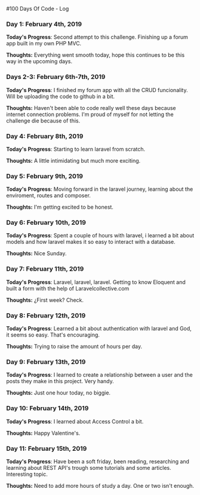 #100 Days Of Code - Log

### Day 1: February 4th, 2019

**Today's Progress**: Second attempt to this challenge. Finishing up a forum app built in my own PHP MVC. 

**Thoughts:** Everything went smooth today, hope this continues to be this way in the upcoming days. 

### Days 2-3: February 6th-7th, 2019

**Today's Progress**: I finished my forum app with all the CRUD funcionality. Will be uploading the code to github in a bit.

**Thoughts:** Haven't been able to code really well these days because internet connection problems. I'm proud of myself for not letting the challenge die because of this. 

### Day 4: February 8th, 2019

**Today's Progress**: Starting to learn laravel from scratch. 

**Thoughts:** A little intimidating but much more exciting. 


### Day 5: February 9th, 2019

**Today's Progress**: Moving forward in the laravel journey, learning about the enviroment, routes and composer.  

**Thoughts:** I'm getting excited to be honest.  

### Day 6: February 10th, 2019

**Today's Progress**: Spent a couple of hours with laravel, i learned a bit about models and how laravel makes it so easy to interact with a database. 

**Thoughts:** Nice Sunday. 

### Day 7: February 11th, 2019

**Today's Progress**: Laravel, laravel, laravel. Getting to know Eloquent and built a form with the help of Laravelcollective.com 

**Thoughts:** ¿First week? Check. 

### Day 8: February 12th, 2019

**Today's Progress**: Learned a bit about authentication with laravel and God, it seems so easy. That's encouraging. 

**Thoughts:** Trying to raise the amount of hours per day.

### Day 9: February 13th, 2019

**Today's Progress**: I learned to create a relationship between a user and the posts they make in this project. Very handy. 

**Thoughts:** Just one hour today, no biggie.

### Day 10: February 14th, 2019

**Today's Progress**: I learned about Access Control a bit.  

**Thoughts:** Happy Valentine's. 

### Day 11: February 15th, 2019

**Today's Progress**: Have been a soft friday, been reading, researching and learning about REST API's trough some tutorials and some articles. Interesting topic.

**Thoughts:** Need to add more hours of study a day. One or two isn't enough.  
